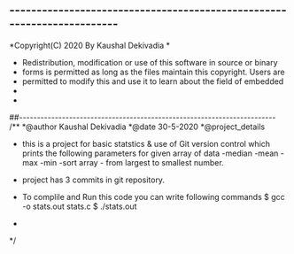 ## -----------------------------------------------------------------------
 *Copyright(C) 2020 By Kaushal Dekivadia
 *
 * Redistribution, modification or use of this software in source or binary
 * forms is permitted as long as the files maintain this copyright. Users are 
 * permitted to modify this and use it to learn about the field of embedded
 * 
 *
##------------------------------------------------------------------------
/**
*@author Kaushal Dekivadia
*@date   30-5-2020
*@project_details
 
   * this is a project for basic statstics & use of Git version control
     which prints the following parameters for given array of data
    -median
    -mean
    -max
    -min
    -sort array - from largest to smallest number.

   * project has 3 commits in git repository.
  
   * To complile and Run this code you can write following commands
      $ gcc -o stats.out stats.c
      $ ./stats.out

   
*
*/

